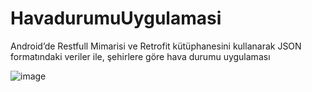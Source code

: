 # HavadurumuUygulamasi
Android’de Restfull Mimarisi ve Retrofit kütüphanesini kullanarak JSON formatındaki veriler ile,
şehirlere göre hava durumu uygulaması


![image](https://user-images.githubusercontent.com/50083324/192522260-daaa3818-7964-4b1f-ba21-7da50bacc1df.png)
